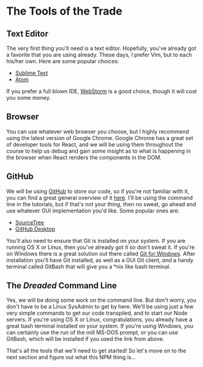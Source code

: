 # The Tools of the Trade

## Text Editor

The very first thing you'll need is a text editor. Hopefully, you've already
got a favorite that you are using already. These days, I prefer Vim, but to
each his/her own. Here are some popular choices:

  * [Sublime Text](http://www.sublimetext.com/)
  * [Atom](https://atom.io/)

If you prefer a full blown IDE, [WebStorm](https://www.jetbrains.com/webstorm/)
is a good choice, though it will cost you some money.

## Browser

You can use whatever web browser you choose, but I highly recommend using
the latest version of Google Chrome. Google Chrome has a great set of developer
tools for React, and we will be using them throughout the course to help us
debug and gain some insight as to what is happening in the browser when React
renders the components in the DOM.

## GitHub

We will be using [GitHub](https://github.com/) to store our code, so if you're
not familiar with it, you can find a great general overview of it
[here](https://guides.github.com/activities/hello-world/). I'll be using the
command line in the tutorials, but if that's not your thing, then no sweat,
go ahead and use whatever GUI implementation you'd like. Some popular ones are:

  * [SourceTree](https://www.sourcetreeapp.com/)
  * [GitHub Desktop](https://desktop.github.com/)

You'll also need to ensure that Git is installed on your system. If you are
running OS X or Linux, then you've already got it so don't sweat it. If you're
on Windows there is a great solution out there called [Git for Windows](https://git-for-windows.github.io/).
After installation you'll have Git installed, as well as a GUI Git client,
*and* a handy terminal called GitBash that will give you a \*nix like
bash terminal.

## The *Dreaded* Command Line

Yes, we will be doing some work on the command line. But don't worry, you
don't have to be a Linux SysAdmin to get by here. We'll be using just a few
very simple commands to get our code transpiled, and to start our Node
servers. If you're using OS X or Linux, congratulations, you already have
a great bash terminal installed on your system. If you're using Windows,
you can certainly use the run of the mill MS-DOS prompt, or you can use
GitBash, which will be installed if you used the link from above.


That's all the tools that we'll need to get started! So let's move on to
the next section and figure out what this NPM thing is...


